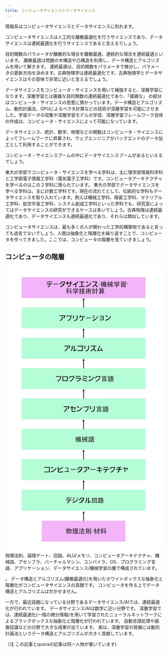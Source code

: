 ```yaml
---
title: コンピュータサイエンスとデータサイエンス
---
```


情報系はコンピュータサイエンスとデータサイエンスに別れます。

コンピュータサイエンスは人工的な離散最適化を行うサイエンスであり、データサイエンスは連続最適化を行うサイエンスであると言えるでしょう。

目的関数のパラメータが離散的な場合を離散最適、連続的な場合を連続最適といいます。
離散最適は問題の木構造や凸構造を利用し、データ構造とアルゴリズムを用いて解きます。
連続最適は、目的関数をパラメータで微分し、パラメータの更新方向を決めます。古典物理学は連続最適化です。古典物理学とデータサイエンスはその意味で非常に近いと言えるでしょう。

データサイエンスをコンピュータ・サイエンスを用いて補強すると、深層学習になります。深層学習とは複雑な目的関数の連続最適化であり、「複雑な」
の部分はコンピュータ・サイエンスの恩恵に預かっています。データ構造とアルゴリズム、動的計画法、GPUによるベクタ計算などの技術が深層学習を可能にさせました。学習データの収集や深層学習モデルの学習、深層学習フレームワーク自体の作成は、コンピュータ・サイエンスによって可能になっています。

データサイエンス、統計、数学、物理などの関数はコンピュータ・サイエンスによってフレームワークに昇華され、ウェブエンジニアがバックエンドのデータ加工として利用することができます。

コンピュータ・サイエンスブームの中にデータサイエンスブームがあるといえるでしょう。

東大の学部でコンピュータ・サイエンスを学べる学科は、主に理学部情報科学科と工学部電子情報工学科（電気電子工学科）です。コンピュータアーキテクチャを学べるのはこの２学科に限られています。
東大の学部でデータサイエンスを学べる学科は、主に計数工学科です。現在の流れてとして、伝統的な学科もデータサイエンスを取り入れています。例えば機械工学科、精密工学科、マテリアル工学科、航空宇宙工学科、システム創成工学科といった学科でも、研究室によってはデータサイエンスの研究ができるケースは多いでしょう。古典物理は連続最適化であり、データサイエンスも連続最適化であり、それらは類似しています。

コンピュータサイエンスは、最も多くの人が関わった工学的構築物であると言っても過言でないでしょう。人間は抽象化と階層化を繰り返すことで、コンピュータを作ってきました。ここでは、コンピュータの階層を見ていきましょう。

## コンピュータの階層

![computer science](./computer-science.jpeg)
物理法則、論理ゲート、回路、ALU/メモリ、コンピュータアーキテクチャ、機械語、アセンブラ、バーチャルマシン、コンパイラ、OS、プログラミング言語、アプリケーション、データサイエンス/機械学習の層で構成されています。

。
データ構造とアルゴリズム(離散最適化)を用いたホワイトボックスな抽象化と階層化がコンピュータサイエンスの真髄です。
コンピュータを作る上でデータ構造とアルゴリズムは欠かせません。

一方で、最近話題になっている分野であるデータサイエンス/AIでは、連続最適化が行われています。
データサイエンス/AIは数学に近い分野です。
深層学習では、連続最適化(一階の微分情報)を用いて学習されたニューラルネットワークによるブラックボックスな抽象化と階層化が行われています。
自動言語処理や画像認識などの分野で大きな成果が出ています。
実は、深層学習の発展には動的計画法というデータ構造とアルゴリズムが大きく貢献しています。

（注 この記事とquoraの記事は同一人物が書いています)

<!-- データサイエンス/AIをコンピュータを用いて社会に価値を還元していくには、データ構造とアルゴリズムが必要です。

現在の学校における教育では連続最適化が主なテーマとなっています。
今後は、情報分野の中核を占める離散最適化をバランス良く取り入れていくことが求められています。

大学内では、研究としてデータサイエンスやAIが盛んに行われています。
一方で、webアプリケーション(frontend, backend)の東大の講義はありません。

GAFAが覇権を握っているのはwebアプリケーション分野の業界です。
成熟した企業が蓄積したデータを用いてデータサイエンス/AIをし、さらに付加価値を提供しています。
GAFAに対抗するためには、データサイエンス/AIだけではなく、基盤となるwebアプリケーション分野(データ構造とアルゴリズム)に力を入れる必要があります。

私たちut.code();は、webアプリケーションに注力しています。
0から1の価値を生み出して社会に価値を提供するためには、webアプリケーション分野(データ構造とアルゴリズム)が必要不可欠だと考えています。

webアプリケーションとデータサイエンス/AIの融合が東大で求められています。

社会に価値を還元していくことを目指してut.code();はwebアプリケーションの後進育成に注力しています。 -->

<!--
![discrete-continuous](./computer-science-discrete-continuous.JPG) -->
